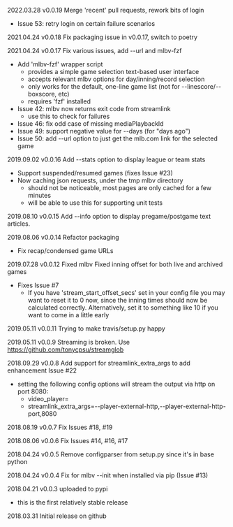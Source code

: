 2022.03.28 v0.0.19 Merge 'recent' pull requests, rework bits of login
- Issue 53: retry login on certain failure scenarios

2021.04.24 v0.0.18 Fix packaging issue in v0.0.17, switch to poetry

2021.04.24 v0.0.17 Fix various issues, add --url and mlbv-fzf
- Add 'mlbv-fzf' wrapper script
    - provides a simple game selection text-based user interface
    - accepts relevant mlbv options for day/inning/record selection
    - only works for the default, one-line game list (not for --linescore/--boxscore, etc)
    - requires 'fzf' installed
- Issue 42: mlbv now returns exit code from streamlink
    - use this to check for failures
- Issue 46: fix odd case of missing mediaPlaybackId
- Issue 49: support negative value for --days (for "days ago")
- Issue 50: add --url option to just get the mlb.com link for the selected game

2019.09.02 v0.0.16 Add --stats option to display league or team stats
- Support suspended/resumed games (fixes Issue #23)
- Now caching json requests, under the tmp mlbv directory
    - should not be noticeable, most pages are only cached for a few minutes
    - will be able to use this for supporting unit tests

2019.08.10 v0.0.15 Add --info option to display pregame/postgame text articles.

2019.08.06 v0.0.14 Refactor packaging
- Fix recap/condensed game URLs

2019.07.28 v0.0.12 Fixed mlbv
Fixed inning offset for both live and archived games
- Fixes Issue #7
    - If you have 'stream_start_offset_secs' set in your config file you may want to reset it to 0 now,
      since the inning times should now be calculated correctly. Alternatively, set it to something 
      like 10 if you want to come in a little early

2019.05.11 v0.0.11 Trying to make travis/setup.py happy

2019.05.11 v0.0.9 Streaming is broken. Use https://github.com/tonycpsu/streamglob

2018.09.29 v0.0.8 Add support for streamlink_extra_args to add enhancement Issue #22
- setting the following config options will stream the output via http on port 8080:
    - video_player=
    - streamlink_extra_args=--player-external-http,--player-external-http-port,8080

2018.08.19 v0.0.7 Fix Issues #18, #19

2018.08.06 v0.0.6 Fix Issues #14, #16, #17

2018.04.24 v0.0.5 Remove configparser from setup.py since it's in base python

2018.04.24 v0.0.4 Fix for mlbv --init when installed via pip (Issue #13)

2018.04.21 v0.0.3 uploaded to pypi
- this is the first relatively stable release

2018.03.31 Initial release on github

